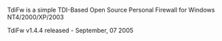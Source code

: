 TdiFw is a simple TDI-Based Open Source Personal Firewall for Windows NT4/2000/XP/2003 

TdiFw v1.4.4 released - September, 07 2005
